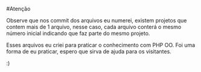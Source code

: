 #Atenção

Observe que nos commit dos arquivos eu numerei, existem projetos que contem mais de 1 arquivo, nesse caso, cada arquivo conterá o mesmo número inicial indicando que faz parte do mesmo projeto.

Esses arquivos eu criei para praticar o conhecimento com PHP OO. Foi uma forma de eu praticar, espero que sirva de ajuda para os visitantes.

:)